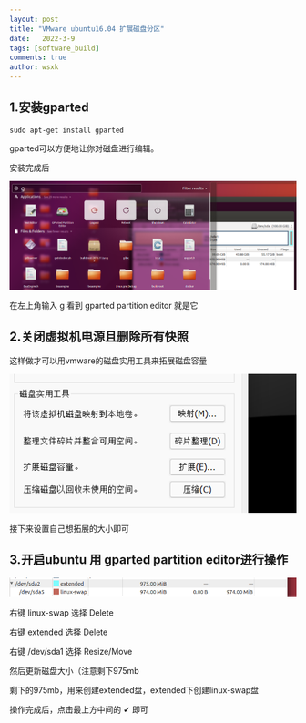```yaml
---
layout: post
title: "VMware ubuntu16.04 扩展磁盘分区"
date:   2022-3-9
tags: [software_build]
comments: true
author: wsxk
---
```


## 1.安装gparted

    sudo apt-get install gparted

gparted可以方便地让你对磁盘进行编辑。

安装完成后

![](https://raw.githubusercontent.com/wsxk/wsxk_pictures/main/2022-3-9-ubuntu%E6%89%A9%E5%B1%95%E7%A3%81%E7%9B%98%E5%88%86%E5%8C%BA/1.png)

在左上角输入 g 看到 gparted partition editor 就是它

## 2.关闭虚拟机电源且删除所有快照

这样做才可以用vmware的磁盘实用工具来拓展磁盘容量

![](https://raw.githubusercontent.com/wsxk/wsxk_pictures/main/2022-3-9-ubuntu%E6%89%A9%E5%B1%95%E7%A3%81%E7%9B%98%E5%88%86%E5%8C%BA/2.png)

接下来设置自己想拓展的大小即可

## 3.开启ubuntu 用 gparted partition editor进行操作

![](https://raw.githubusercontent.com/wsxk/wsxk_pictures/main/2022-3-9-ubuntu%E6%89%A9%E5%B1%95%E7%A3%81%E7%9B%98%E5%88%86%E5%8C%BA/3.png)

右键 linux-swap 选择 Delete

右键 extended  选择 Delete

右键 /dev/sda1 选择 Resize/Move

然后更新磁盘大小（注意剩下975mb

剩下的975mb，用来创建extended盘，extended下创建linux-swap盘

操作完成后，点击最上方中间的 ✔ 即可

